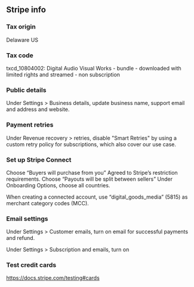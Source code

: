 ## Stripe info

### Tax origin

Delaware US

### Tax code

txcd_10804002: Digital Audio Visual Works - bundle - downloaded with limited rights and streamed - non subscription

### Public details

Under Settings > Business details, update business name, support email and address and website.

### Payment retries

Under Revenue recovery > retries, disable "Smart Retries" by using a custom retry policy for subscriptions, which also cover our use case.

### Set up Stripe Connect

Choose “Buyers will purchase from you”
Agreed to Stripe’s restriction requirements.
Choose “Payouts will be split between sellers”
Under Onboarding Options, choose all countries.

When creating a connected account, use  “digital_goods_media” (5815) as merchant category codes (MCC).

### Email settings

Under Settings > Customer emails, turn on email for successful payments and refund.

Under Settings > Subscription and emails, turn on 

### Test credit cards

https://docs.stripe.com/testing#cards
